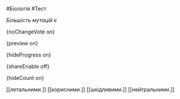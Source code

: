 #Біологія #Тест

*Більшість мутацій є*

{noChangeVote on}

{preview on}

{hideProgress on}

{shareEnable off}

{hideCount on}

[[летальними.]]
[[корисними.]]
[[шкідливими.]]
[[нейтральними.]]
